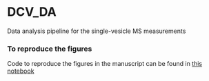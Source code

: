# DCV_DA
Data analysis pipeline for the single-vesicle MS measurements

### To reproduce the figures
Code to reproduce the figures in the manuscript can be found in [this notebook](https://github.com/richardxie1119/DCV_DA/blob/main/reproduce_figures.ipynb)
